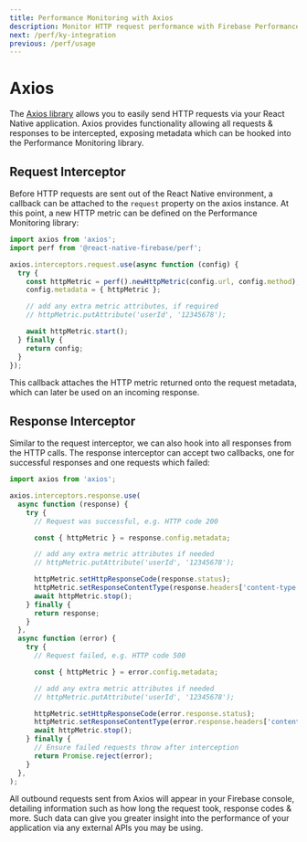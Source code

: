 ```yaml
---
title: Performance Monitoring with Axios
description: Monitor HTTP request performance with Firebase Performance Monitoring and Axios.
next: /perf/ky-integration
previous: /perf/usage
---
```


# Axios

The [Axios library](https://github.com/axios/axios) allows you to easily send HTTP requests via your
React Native application. Axios provides functionality allowing all requests & responses to be intercepted, exposing
metadata which can be hooked into the Performance Monitoring library.

## Request Interceptor

Before HTTP requests are sent out of the React Native environment, a callback can be attached to the `request`
property on the axios instance. At this point, a new HTTP metric can be defined on the Performance Monitoring library:

```js
import axios from 'axios';
import perf from '@react-native-firebase/perf';

axios.interceptors.request.use(async function (config) {
  try {
    const httpMetric = perf().newHttpMetric(config.url, config.method);
    config.metadata = { httpMetric };

    // add any extra metric attributes, if required
    // httpMetric.putAttribute('userId', '12345678');

    await httpMetric.start();
  } finally {
    return config;
  }
});
```

This callback attaches the HTTP metric returned onto the request metadata, which can later be used on an
incoming response.

## Response Interceptor

Similar to the request interceptor, we can also hook into all responses from the HTTP calls. The response
interceptor can accept two callbacks, one for successful responses and one requests which failed:

```js
import axios from 'axios';

axios.interceptors.response.use(
  async function (response) {
    try {
      // Request was successful, e.g. HTTP code 200

      const { httpMetric } = response.config.metadata;

      // add any extra metric attributes if needed
      // httpMetric.putAttribute('userId', '12345678');

      httpMetric.setHttpResponseCode(response.status);
      httpMetric.setResponseContentType(response.headers['content-type']);
      await httpMetric.stop();
    } finally {
      return response;
    }
  },
  async function (error) {
    try {
      // Request failed, e.g. HTTP code 500

      const { httpMetric } = error.config.metadata;

      // add any extra metric attributes if needed
      // httpMetric.putAttribute('userId', '12345678');

      httpMetric.setHttpResponseCode(error.response.status);
      httpMetric.setResponseContentType(error.response.headers['content-type']);
      await httpMetric.stop();
    } finally {
      // Ensure failed requests throw after interception
      return Promise.reject(error);
    }
  },
);
```

All outbound requests sent from Axios will appear in your Firebase console, detailing information such as
how long the request took, response codes & more. Such data can give you greater insight into the performance
of your application via any external APIs you may be using.
